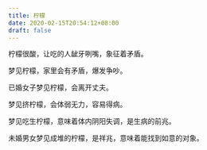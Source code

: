 ```yaml
---
title: 柠檬
date: 2020-02-15T20:54:12+08:00
draft: false
---
```


柠檬很酸，让吃的人龇牙咧嘴，象征着矛盾。

梦见柠檬，家里会有矛盾，爆发争吵。

已婚女子梦见柠檬，会离开丈夫。

梦见挤柠檬，会体弱无力，容易得病。

梦见吃生柠檬，意味着体内阴阳失调，是生病的前兆。

未婚男女梦见成堆的柠檬，是祥兆，意味着能找到如意的对象。